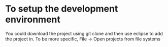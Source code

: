 # To setup the development environment
You could download the project using git clone and then use eclipse to add the project in.
To be more specific, File -> Open projects from file systems
